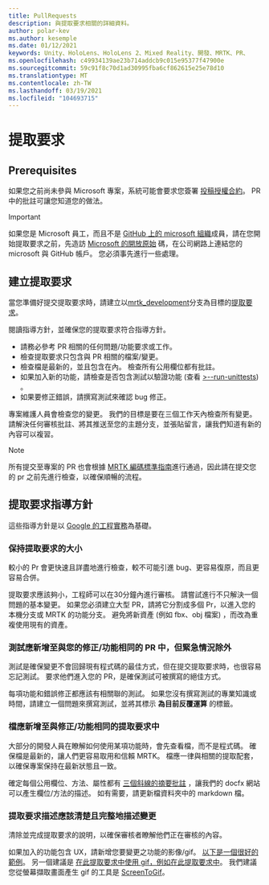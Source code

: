 ```yaml
---
title: PullRequests
description: 與提取要求相關的詳細資料。
author: polar-kev
ms.author: kesemple
ms.date: 01/12/2021
keywords: Unity、HoloLens、HoloLens 2、Mixed Reality、開發、MRTK、PR、
ms.openlocfilehash: c49934139ae23b714addcb9c015e95377f47900e
ms.sourcegitcommit: 59c91f8c70d1ad30995fba6cf862615e25e78d10
ms.translationtype: MT
ms.contentlocale: zh-TW
ms.lasthandoff: 03/19/2021
ms.locfileid: "104693715"
---
```

# <a name="pull-requests"></a>提取要求

## <a name="prerequisites"></a>Prerequisites

如果您之前尚未參與 Microsoft 專案，系統可能會要求您簽署 [投稿授權合約](https://cla.microsoft.com/)。
PR 中的批註可讓您知道您的做法。

> [!IMPORTANT]
> 如果您是 Microsoft 員工，而且不是 [GitHub 上的 microsoft 組織](https://github.com/Microsoft)成員，請在您開始提取要求之前，先造訪 [Microsoft 的開放原始](https://opensource.microsoft.com/) 碼，在公司網路上連結您的 microsoft 與 GitHub 帳戶。 您必須事先進行一些處理。

## <a name="creating-a-pull-request"></a>建立提取要求

當您準備好提交提取要求時，請建立以[mrtk_development](https://github.com/microsoft/mixedrealitytoolkit-unity/tree/mrtk_development)分支為目標的[提取要求](https://github.com/microsoft/MixedRealityToolkit-Unity/compare/mrtk_development...mrtk_development?expand=1)。

閱讀指導方針，並確保您的提取要求符合指導方針。

* 請務必參考 PR 相關的任何問題/功能要求或工作。
* 檢查提取要求只包含與 PR 相關的檔案/變更。
* 檢查檔是最新的，並且包含在內。 檢查所有公用欄位都有批註。
* 如果加入新的功能，請檢查是否包含測試以驗證功能 (查看 [>--run-unittests](../contributing/unit-tests.md)) 。
* 如果要修正錯誤，請撰寫測試來確認 bug 修正。

專案維護人員會檢查您的變更。 我們的目標是要在三個工作天內檢查所有變更。 請解決任何審核批註、將其推送至您的主題分支，並張貼留言，讓我們知道有新的內容可以複習。

> [!NOTE]
> 所有提交至專案的 PR 也會根據 [MRTK 編碼標準指南](../contributing/coding-guidelines.md)進行通過，因此請在提交您的 pr 之前先進行檢查，以確保順暢的流程。

## <a name="pull-request-guidelines"></a>提取要求指導方針

這些指導方針是以 [Google 的工程實務](https://google.github.io/eng-practices/review/developer/small-cls.html)為基礎。

### <a name="keep-pull-requests-small"></a>保持提取要求的大小

較小的 Pr 會更快速且詳盡地進行檢查，較不可能引進 bug、更容易復原，而且更容易合併。

提取要求應該夠小，工程師可以在30分鐘內進行審核。 請嘗試進行不只解決一個問題的基本變更。 如果您必須建立大型 PR，請將它分割成多個 Pr，以進入您的本機分支或 MRTK 的功能分支。 避免將新資產 (例如 fbx、obj 檔案) ，而改為重複使用現有的資產。

### <a name="tests-should-be-added-in-the-same-pr-as-your-fix--feature-except-for-emergencies"></a>測試應新增至與您的修正/功能相同的 PR 中，但緊急情況除外

測試是確保變更不會回歸現有程式碼的最佳方式，但在提交提取要求時，也很容易忘記測試。 要求他們進入您的 PR，是確保測試可被撰寫的絕佳方式。

每項功能和錯誤修正都應該有相關聯的測試。 如果您沒有撰寫測試的專業知識或時間，請建立一個問題來撰寫測試，並將其標示 **為目前反覆運算** 的標籤。

### <a name="documentation-should-be-added-in-the-same-pull-request-as-a-fix--feature"></a>檔應新增至與修正/功能相同的提取要求中

大部分的開發人員在瞭解如何使用某項功能時，會先查看檔，而不是程式碼。 確保檔是最新的，讓人們更容易取用和信賴 MRTK。  檔應一律與相關的提取配套，以確保專案保持在最新狀態且一致。

確定每個公用欄位、方法、屬性都有 [三個斜線的摘要批註](https://dotnet.github.io/docfx/spec/triple_slash_comments_spec.html) ，讓我們的 docfx 網站可以產生欄位/方法的描述。 如有需要，請更新檔資料夾中的 markdown 檔。

### <a name="pull-request-descriptions-should-clearly-and-completely-describe-changes"></a>提取要求描述應該清楚且完整地描述變更

清除並完成提取要求的說明，以確保審核者瞭解他們正在審核的內容。

如果加入的功能包含 UX，請新增您要變更之功能的影像/gif。 [以下是一個很好的範例](https://github.com/microsoft/MixedRealityToolkit-Unity/pull/4532)。 另一個建議是 [在此提取要求中使用 gif，例如在此提取要求中](https://github.com/microsoft/MixedRealityToolkit-Unity/pull/5896)。 我們建議您從螢幕擷取畫面產生 gif 的工具是 [ScreenToGif](https://www.screentogif.com/)。
